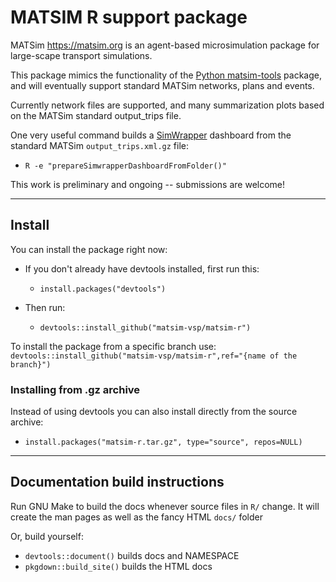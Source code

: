 # MATSIM R support package

MATSim <https://matsim.org> is an agent-based microsimulation package for large-scape transport simulations. 

This package mimics the functionality of the [Python matsim-tools](https://pypi.org/project/matsim-tools) package, and will eventually support standard MATSim networks, plans and events. 

Currently network files are supported, and many summarization plots based on the MATSim standard output_trips file.

One very useful command builds a [SimWrapper](https://vsp.berlin/simwrapper) dashboard from the standard MATSim `output_trips.xml.gz` file:

- `R -e "prepareSimwrapperDashboardFromFolder()"`

This work is preliminary and ongoing -- submissions are welcome!

---

## Install

You can install the package right now:

- If you don't already have devtools installed, first run this:  
  - `install.packages("devtools")`

- Then run: 
  - `devtools::install_github("matsim-vsp/matsim-r")`

To install the package from a specific branch use:
`devtools::install_github("matsim-vsp/matsim-r",ref="{name of the branch}")`

### Installing from .gz archive

Instead of using devtools you can also install directly from the source archive:

- `install.packages("matsim-r.tar.gz", type="source", repos=NULL)`

---

## Documentation build instructions

Run GNU Make to build the docs whenever source files in `R/` change. It will create the man pages as well as the fancy HTML `docs/` folder

Or, build yourself:

- `devtools::document()` builds docs and NAMESPACE
- `pkgdown::build_site()` builds the HTML docs

